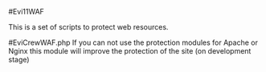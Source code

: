 #Evi11WAF

This is a set of scripts to protect web resources.

#EviCrewWAF.php
If you can not use the protection modules for Apache or Nginx
this module will improve the protection of the site
(on development stage)
